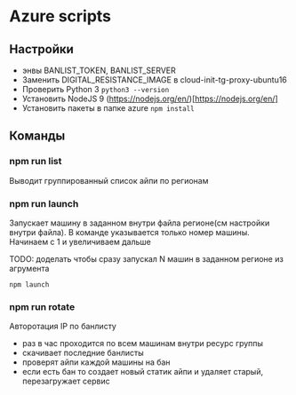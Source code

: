 # Azure scripts

## Настройки
 - энвы BANLIST_TOKEN, BANLIST_SERVER
 - Заменить DIGITAL_RESISTANCE_IMAGE в cloud-init-tg-proxy-ubuntu16
 - Проверить Python 3 `python3 --version`
 - Установить NodeJS 9 (https://nodejs.org/en/)[https://nodejs.org/en/]
 - Установить пакеты в папке azure `npm install`

## Команды

### npm run list
Выводит группированный список айпи по регионам

### npm run launch <vm-suffix>
Запускает машину в заданном внутри файла регионе(см настройки внутри файла). В команде указывается только номер машины. Начинаем с 1 и увеличиваем дальше

TODO: доделать чтобы сразу запускал N машин в заданном регионе из агрумента
```
npm launch 
```

### npm run rotate
Авторотация IP по банлисту
- раз в час проходится по всем машинам внутри ресурс группы
- скачивает последние банлисты
- проверят айпи каждой машины на бан
- если есть бан то создает новый статик айпи и удаляет старый, перезагружает сервис

